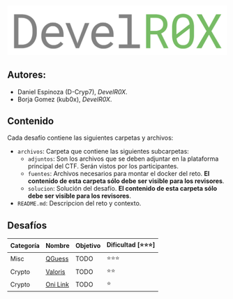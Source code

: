 <p align = 'center'>
  <img src = 'assets/logo.svg' alt = "DevelR0X">
</p>

## Autores:

* Daniel Espinoza (D-Cryp7), _DevelR0X_.
* Borja Gomez (kub0x), _DevelR0X_.

## Contenido

Cada desafío contiene las siguientes carpetas y archivos:
* `archivos`: Carpeta que contiene las siguientes subcarpetas:
    * `adjuntos`: Son los archivos que se deben adjuntar en la plataforma principal del CTF. Serán vistos por los participantes.
    * `fuentes`: Archivos necesarios para montar el docker del reto. **El contenido de esta carpeta sólo debe ser visible para los revisores**.
    * `solucion`: Solución del desafío. **El contenido de esta carpeta sólo debe ser visible para los revisores**.
* `README.md`: Descripcion del reto y contexto.

## Desafíos

| Categoría | Nombre                           | Objetivo | Dificultad [⭐⭐⭐] |
| ---       | ---                              | ---      |   ---            |
| Misc    | [QGuess](Misc/QGuess) | TODO | ⭐⭐⭐ |
| Crypto    | [Valoris](Crypto/Valoris) | TODO | ⭐⭐ |
| Crypto    | [Oni Link](Crypto/Oni%20Link) | TODO | ⭐ |
